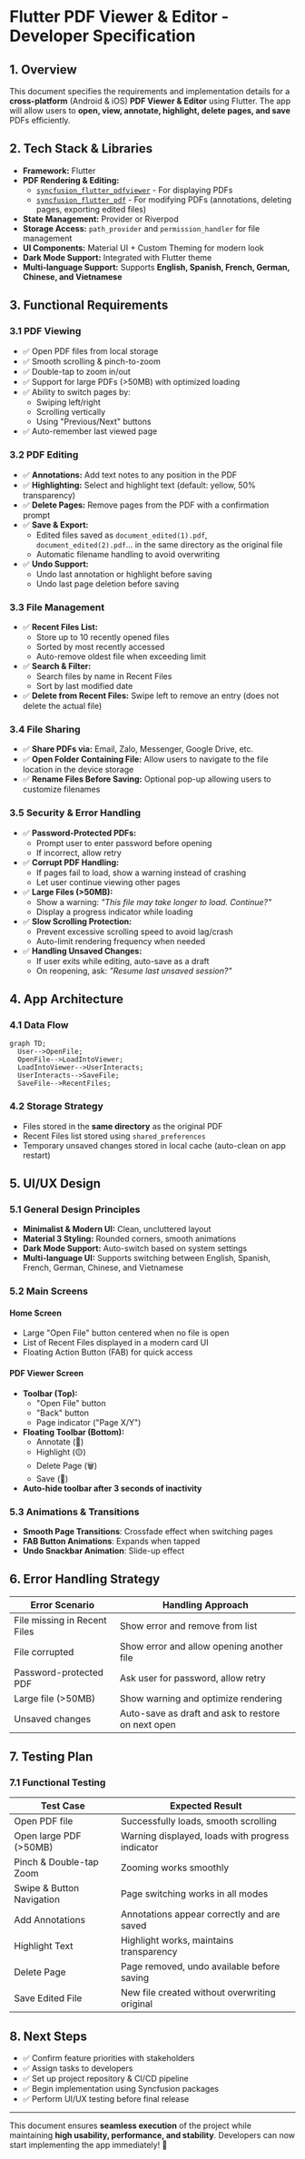 # Flutter PDF Viewer & Editor - Developer Specification

## 1. Overview
This document specifies the requirements and implementation details for a **cross-platform** (Android & iOS) **PDF Viewer & Editor** using Flutter. The app will allow users to **open, view, annotate, highlight, delete pages, and save** PDFs efficiently.

## 2. Tech Stack & Libraries
- **Framework:** Flutter
- **PDF Rendering & Editing:**
  - [`syncfusion_flutter_pdfviewer`](https://pub.dev/packages/syncfusion_flutter_pdfviewer) - For displaying PDFs
  - [`syncfusion_flutter_pdf`](https://pub.dev/packages/syncfusion_flutter_pdf) - For modifying PDFs (annotations, deleting pages, exporting edited files)
- **State Management:** Provider or Riverpod
- **Storage Access:** `path_provider` and `permission_handler` for file management
- **UI Components:** Material UI + Custom Theming for modern look
- **Dark Mode Support:** Integrated with Flutter theme
- **Multi-language Support:** Supports **English, Spanish, French, German, Chinese, and Vietnamese**

## 3. Functional Requirements
### 3.1 PDF Viewing
- ✅ Open PDF files from local storage
- ✅ Smooth scrolling & pinch-to-zoom
- ✅ Double-tap to zoom in/out
- ✅ Support for large PDFs (>50MB) with optimized loading
- ✅ Ability to switch pages by:
  - Swiping left/right
  - Scrolling vertically
  - Using "Previous/Next" buttons
- ✅ Auto-remember last viewed page

### 3.2 PDF Editing
- ✅ **Annotations:** Add text notes to any position in the PDF
- ✅ **Highlighting:** Select and highlight text (default: yellow, 50% transparency)
- ✅ **Delete Pages:** Remove pages from the PDF with a confirmation prompt
- ✅ **Save & Export:**
  - Edited files saved as `document_edited(1).pdf`, `document_edited(2).pdf`… in the same directory as the original file
  - Automatic filename handling to avoid overwriting
- ✅ **Undo Support:**
  - Undo last annotation or highlight before saving
  - Undo last page deletion before saving

### 3.3 File Management
- ✅ **Recent Files List:**
  - Store up to 10 recently opened files
  - Sorted by most recently accessed
  - Auto-remove oldest file when exceeding limit
- ✅ **Search & Filter:**
  - Search files by name in Recent Files
  - Sort by last modified date
- ✅ **Delete from Recent Files:** Swipe left to remove an entry (does not delete the actual file)

### 3.4 File Sharing
- ✅ **Share PDFs via:** Email, Zalo, Messenger, Google Drive, etc.
- ✅ **Open Folder Containing File:** Allow users to navigate to the file location in the device storage
- ✅ **Rename Files Before Saving:** Optional pop-up allowing users to customize filenames

### 3.5 Security & Error Handling
- ✅ **Password-Protected PDFs:**
  - Prompt user to enter password before opening
  - If incorrect, allow retry
- ✅ **Corrupt PDF Handling:**
  - If pages fail to load, show a warning instead of crashing
  - Let user continue viewing other pages
- ✅ **Large Files (>50MB):**
  - Show a warning: *"This file may take longer to load. Continue?"*
  - Display a progress indicator while loading
- ✅ **Slow Scrolling Protection:**
  - Prevent excessive scrolling speed to avoid lag/crash
  - Auto-limit rendering frequency when needed
- ✅ **Handling Unsaved Changes:**
  - If user exits while editing, auto-save as a draft
  - On reopening, ask: *"Resume last unsaved session?"*

## 4. App Architecture
### 4.1 Data Flow
```mermaid
graph TD;
  User-->OpenFile;
  OpenFile-->LoadIntoViewer;
  LoadIntoViewer-->UserInteracts;
  UserInteracts-->SaveFile;
  SaveFile-->RecentFiles;
```

### 4.2 Storage Strategy
- Files stored in the **same directory** as the original PDF
- Recent Files list stored using `shared_preferences`
- Temporary unsaved changes stored in local cache (auto-clean on app restart)

## 5. UI/UX Design
### 5.1 General Design Principles
- **Minimalist & Modern UI:** Clean, uncluttered layout
- **Material 3 Styling:** Rounded corners, smooth animations
- **Dark Mode Support:** Auto-switch based on system settings
- **Multi-language UI:** Supports switching between English, Spanish, French, German, Chinese, and Vietnamese

### 5.2 Main Screens
#### **Home Screen**
- Large "Open File" button centered when no file is open
- List of Recent Files displayed in a modern card UI
- Floating Action Button (FAB) for quick access

#### **PDF Viewer Screen**
- **Toolbar (Top):**
  - "Open File" button
  - "Back" button
  - Page indicator ("Page X/Y")
- **Floating Toolbar (Bottom):**
  - Annotate (📝)
  - Highlight (🟡)
  - Delete Page (🗑️)
  - Save (💾)
- **Auto-hide toolbar after 3 seconds of inactivity**

### 5.3 Animations & Transitions
- **Smooth Page Transitions**: Crossfade effect when switching pages
- **FAB Button Animations**: Expands when tapped
- **Undo Snackbar Animation**: Slide-up effect

## 6. Error Handling Strategy
| Error Scenario | Handling Approach |
|---------------|----------------|
| File missing in Recent Files | Show error and remove from list |
| File corrupted | Show error and allow opening another file |
| Password-protected PDF | Ask user for password, allow retry |
| Large file (>50MB) | Show warning and optimize rendering |
| Unsaved changes | Auto-save as draft and ask to restore on next open |

## 7. Testing Plan
### 7.1 Functional Testing
| Test Case | Expected Result |
|-----------|----------------|
| Open PDF file | Successfully loads, smooth scrolling |
| Open large PDF (>50MB) | Warning displayed, loads with progress indicator |
| Pinch & Double-tap Zoom | Zooming works smoothly |
| Swipe & Button Navigation | Page switching works in all modes |
| Add Annotations | Annotations appear correctly and are saved |
| Highlight Text | Highlight works, maintains transparency |
| Delete Page | Page removed, undo available before saving |
| Save Edited File | New file created without overwriting original |

## 8. Next Steps
- ✅ Confirm feature priorities with stakeholders
- ✅ Assign tasks to developers
- ✅ Set up project repository & CI/CD pipeline
- ✅ Begin implementation using Syncfusion packages
- ✅ Perform UI/UX testing before final release

---
This document ensures **seamless execution** of the project while maintaining **high usability, performance, and stability**. Developers can now start implementing the app immediately! 🚀